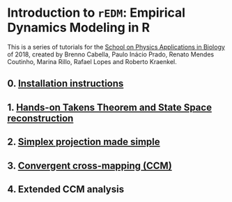 # Introduction to `rEDM`: Empirical Dynamics Modeling in R

This is a series of tutorials for the  [School on Physics Applications in Biology](http://www.ictp-saifr.org/?page_id=15616) of 2018, created by Brenno Cabella, Paulo Inácio Prado, Renato Mendes Coutinho,  Marina Rillo, Rafael Lopes and Roberto Kraenkel.

## 0. [Installation instructions](install.md)

## 1. [Hands-on Takens Theorem and State Space reconstruction](Hands-on_Takens.html)

## 2. [Simplex projection made simple](simplex.html)

## 3. [Convergent cross-mapping (CCM)](ccm.html)

## 4. Extended CCM analysis

